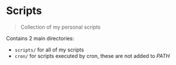 # Scripts

> Collection of my personal scripts

Contains 2 main directories:

- `scripts/` for all of my scripts
- `cron/` for scripts executed by cron, these are not added to _PATH_

